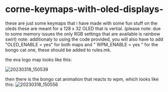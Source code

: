 # corne-keymaps-with-oled-displays-
these are just some keymaps that i have made with some fun stuff on the oleds these are meant for a 128 x 32 OLED that is vertial. (please note: due to some memory issues the only RGB settings that are available is rainbow swirl) note: additionaly to using the code provided, you will also have to add "OLED_ENABLE = yes" for both maps and " WPM_ENABLE = yes " for the bongo cat one, these should be added to rules.mk. 

the eva logo map looks like this: 

![20230318_150539](https://user-images.githubusercontent.com/98348466/226114160-11921061-c8d1-4f18-b53d-4c0f6e1453c7.jpg)


then there is the bongo cat animation that reacts to wpm, which looks like this:
![20230318_150556](https://user-images.githubusercontent.com/98348466/226114216-9dc6f1a2-c80c-4910-92a3-4fecb7f4b773.jpg)

